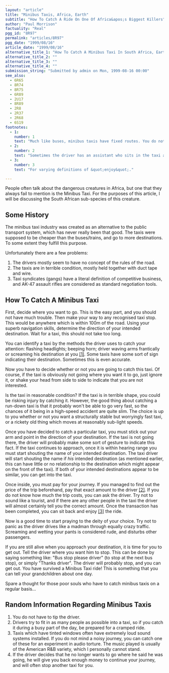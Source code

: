 ```yaml
---
layout: "article"
title: "Minibus Taxis, Africa, Earth"
subtitle: "How To Catch A Ride On One Of Africa&apos;s Biggest Killers"
author: "Paul Morrison"
factuality: "Real"
pgg_id: "8R97"
permalink: "articles/8R97"
pgg_date: "1999/08/16"
article_date: "1999/08/16"
alternative_title_1: "How To Catch A Minibus Taxi In South Africa, Earth"
alternative_title_2: ""
alternative_title_3: ""
alternative_title_4: ""
submission_string: "Submitted by admin on Mon, 1999-08-16 00:00"
see_also:
  - 6R65
  - 8R74
  - 8R75
  - 6R89
  - 2U17
  - 8R89
  - 2R8
  - 2R37
  - 2R68
  - 6S19
footnotes: 
  - 1:
    number: 1
    text: "Much like buses, minibus taxis have fixed routes. You do not catch a taxi and tell it where to go, you catch a taxi that is already going where you want to go."
  - 2:
    number: 2
    text: "Sometimes the driver has an assistant who sits in the taxi and collects fares, opens doors, and that sort of thing. If there is an assistant, pay your money to him."
  - 3:
    number: 3
    text: "For varying definitions of &quot;enjoy&quot;."

---
```

<div>
<p>People often talk about the dangerous creatures in Africa, but one that they always fail to mention is the Minibus Taxi. For the purposes of this article, I will be discussing the South African sub-species of this creature.</p>
<h2>Some History</h2>
<p>The minibus taxi industry was created as an alternative to the public transport system, which has never really been that good. The taxis were supposed to be cheaper than the buses/trains, and go to more destinations. To some extent they fulfill this purpose.</p>
<p>Unfortunately there are a few problems:</p>
<ol>
<li value="1">The drivers mostly seem to have no concept of the rules of the road.</li>
<li value="2">The taxis are in terrible condition, mostly held together with duct tape and wire.</li>
<li value="3">Taxi syndicates (gangs) have a literal definition of competitive business, and AK-47 assault rifles are considered as standard negotiation tools.</li>
</ol>
<h2>How To Catch A Minibus Taxi</h2>
<p>First, decide where you want to go. This is the easy part, and you should not have much trouble. Then make your way to any recognised taxi stop. This would be anywhere which is within 100m of the road. Using your superb navigation skills, determine the direction of your intended destination. Wait for a taxi, this should not take too long.</p>
<p>You can identify a taxi by the methods the driver uses to catch your attention: flashing headlights; beeping horn; driver waving arms frantically or screaming his destination at you <a href="#footnote-body.1" name="footnote-link.1" class="footnote-link">[1]</a>. Some taxis have some sort of sign indicating their destination. Sometimes this is even accurate.</p>
<p>Now you have to decide whether or not you are going to catch this taxi. Of course, if the taxi is obviously not going where you want it to go, just ignore it, or shake your head from side to side to indicate that you are not interested.</p>
<p>Is the taxi in reasonable condition? If the taxi is in terrible shape, you could be risking injury by catching it. However, the good thing about catching a run-down taxi is that it probably won't be able to go very fast, so the chances of it being in a high-speed accident are quite slim. The choice is up to you whether or not you want a structurally stable but worryingly fast taxi, or a rickety old thing which moves at reasonably sub-light speeds.</p>
<p>Once you have decided to catch a particular taxi, you must stick out your arm and point in the direction of your destination. If the taxi is not going there, the driver will probably make some sort of gesture to indicate this fact. If the taxi continues to approach, once it is within hearing range you must start shouting the name of your intended destination. The taxi driver will start shouting the name if <em>his</em> intended destination (as mentioned earlier, this can have little or no relationship to the destination which might appear on the front of the taxi). If both of your intended destinations appear to be similar, you can get into the taxi.</p>
<p>Once inside, you must pay for your journey. If you managed to find out the price of the trip beforehand, pay that exact amount to the driver <a href="#footnote-body.2" name="footnote-link.2" class="footnote-link">[2]</a>. If you do not know how much the trip costs, you can ask the driver. Try not to sound like a tourist, and if there are any other people in the taxi the driver will almost certainly tell you the correct amount. Once the transaction has been completed, you can sit back and enjoy <a href="#footnote-body.3" name="footnote-link.3" class="footnote-link">[3]</a> the ride.</p>
<p>Now is a good time to start praying to the deity of your choice. Try not to panic as the driver drives like a madman through equally crazy traffic. Screaming and wetting your pants is considered rude, and disturbs other passengers.</p>
<p>If you are still alive when you approach your destination, it is time for you to get out. Tell the driver where you want him to stop. This can be done by saying something like: "Bus stop please driver" (to stop at the next bus stop), or simply "Thanks driver". The driver will probably stop, and you can get out. You have survived a Minibus Taxi ride! This is something that you can tell your grandchildren about one day.</p>
<p>Spare a thought for those poor souls who have to catch minibus taxis on a regular basis...</p>
<h2>Random Information Regarding Minibus Taxis</h2>
<ol>
<li value="1">You do not have to tip the driver.</li>
<li value="2">Drivers try to fit in as many people as possible into a taxi, so if you catch it during a busy part of the day, be prepared for a cramped ride.</li>
<li value="3">Taxis which have tinted windows often have extremely loud sound systems installed. If you do not mind a noisy journey, you can catch one of these for an experiment in audio torture. The music played is usually of the American R&amp;B variety, which I personally cannot stand.</li>
<li value="4">If the driver decides that he no longer wants to go where he said he was going, he will give you back enough money to continue your journey, and will often stop another taxi for you.</li>
</ol>
</div>
